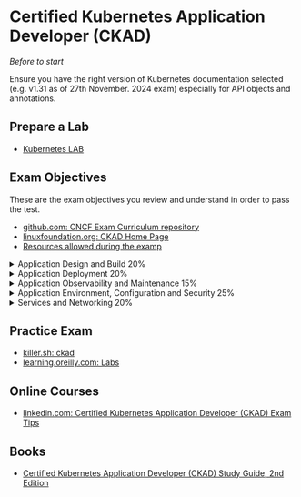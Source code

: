 
# Certified Kubernetes Application Developer (CKAD)

_Before to start_ 

Ensure you have the right version of Kubernetes documentation selected (e.g. v1.31 as of 27th November. 2024 exam) especially for API objects and annotations. 

## Prepare a Lab
- [Kubernetes LAB](labs-ckad/README.md)

## Exam Objectives
These are the exam objectives you review and understand in order to pass the test.

* [github.com: CNCF Exam Curriculum repository ](https://github.com/cncf/curriculum)
* [linuxfoundation.org: CKAD Home Page](https://training.linuxfoundation.org/certification/certified-kubernetes-application-developer-ckad/)
* [Resources allowed during the examp](https://docs.linuxfoundation.org/tc-docs/certification/certification-resources-allowed#certified-kubernetes-administrator-cka-and-certified-kubernetes-application-developer-ckad)


<details><summary>Application Design and Build 20%</summary>
<p>

- [docs.docker.com: Define, build and modify container images](https://docs.docker.com/get-started/docker-concepts/building-images/understanding-image-layers/)
  - [Best Practices](https://docs.docker.com/build/building/best-practices/)
  - [kubernetes.io: Container Runtimes](https://kubernetes.io/docs/setup/production-environment/container-runtimes/)
- [Choose and use the right workload resource (Deployment, DaemonSet, CronJob, etc.)](https://kubernetes.io/docs/concepts/workloads/)
  - [Deployment](https://kubernetes.io/docs/concepts/workloads/controllers/deployment/)
  - [ReplicaSet](https://kubernetes.io/docs/concepts/workloads/controllers/replicaset/)
  - [StatefulSet](https://kubernetes.io/docs/concepts/workloads/controllers/statefulset/)
  - [DaemonSet](https://kubernetes.io/docs/concepts/workloads/controllers/daemonset/)
  - [Job](https://kubernetes.io/docs/concepts/workloads/controllers/job/)
  - [CronJob](https://kubernetes.io/docs/concepts/workloads/controllers/cron-jobs/)
- [Understand multi-container Pod design patterns (e.g. sidecar, init and others)](https://kubernetes.io/docs/concepts/workloads/pods/#how-pods-manage-multiple-containers)
  - [Init Containers](https://kubernetes.io/docs/concepts/workloads/pods/init-containers/)
  - [Sidecar Containers](https://kubernetes.io/docs/concepts/workloads/pods/sidecar-containers/)
  - [Ephemeral Containers](https://kubernetes.io/docs/concepts/workloads/pods/ephemeral-containers/)
- [Utilize persistent and ephemeral volumes](https://kubernetes.io/docs/concepts/storage/volumes/)
  - [Persistent Volume](https://kubernetes.io/docs/concepts/storage/persistent-volumes/)
  - [Ephemeral Volumes](https://kubernetes.io/docs/concepts/storage/ephemeral-volumes/)

</p>
</details>

<details><summary>Application Deployment 20%</summary>
<p>

- [Use Kubernetes primitives to implement common deployment strategies (e.g. blue/green or canary)](https://kubernetes.io/docs/concepts/workloads/controllers/deployment/)
  - [Canary deployments](https://kubernetes.io/docs/concepts/workloads/management/#canary-deployments)
- [Understand Deployments and how to perform rolling updates](https://kubernetes.io/docs/tutorials/kubernetes-basics/update/update-intro/)
- [Use the Helm package manager to deploy existing packages](https://helm.sh/docs/helm/helm_install/)
- [Kustomize](https://kubernetes.io/docs/tasks/manage-kubernetes-objects/kustomization/)

</p>
</details>

<details><summary>Application Observability and Maintenance 15%</summary>
<p>

- [Understand API deprecations](https://kubernetes.io/docs/reference/using-api/deprecation-policy/)
  - [kubernetes.io: Deprecated API Migration Guide](https://kubernetes.io/docs/reference/using-api/deprecation-guide/)
- [Implement probes and health checks](https://kubernetes.io/docs/tasks/configure-pod-container/configure-liveness-readiness-startup-probes/)
- [Use built-in CLI tools to monitor Kubernetes applications](https://kubernetes.io/docs/tasks/debug/debug-application/)
- [Utilize container logs](https://kubernetes.io/docs/concepts/cluster-administration/logging/)
- [Debugging in Kubernetes](https://kubernetes.io/docs/tasks/debug/debug-cluster/)

</p>
</details>

<details><summary>Application Environment, Configuration and Security 25%</summary>
<p>

- [Discover and use resources that extend Kubernetes (CRD, Operators)](https://kubernetes.io/docs/tasks/extend-kubernetes/custom-resources/custom-resource-definitions/)
  - [cncf.io: Kubernetes Operators: what are they? Some examples](https://www.cncf.io/blog/2022/06/15/kubernetes-operators-what-are-they-some-examples/)
  - [rx-m.com: Discover and Use Resources that Extend Kubernetes](https://rx-m.com/lesson/ckad-discover-and-use-resources-that-extend-kubernetes/)
  - [medium.com: Extending Kubernetes with Custom Resources and Custom Resource Definitions (CRDs)](https://medium.com/@priyamsanodiya340/extending-kubernetes-with-custom-resources-and-custom-resource-definitions-crds-fec7297db2e0)
- [Understand authentication, authorization and admission control](https://kubernetes.io/docs/reference/access-authn-authz/)
  - [learnk8s.io: Authentication and authorization in Kubernetes](https://learnk8s.io/auth-authz)
- [Understand requests, limits, quotas](https://kubernetes.io/docs/concepts/policy/resource-quotas/)
  - [kubernetes.io: Limit Ranges](https://kubernetes.io/docs/concepts/policy/limit-range/)
- [Understand ConfigMaps](https://kubernetes.io/docs/concepts/configuration/configmap/)
- [Define resource requirements](https://kubernetes.io/docs/concepts/configuration/manage-resources-containers/)
- [Create & consume Secrets](https://kubernetes.io/docs/concepts/configuration/secret/)
- [Understand ServiceAccounts](https://kubernetes.io/docs/concepts/security/service-accounts/)
  - [kubernetes.io: Configure Service Account for Pods](https://kubernetes.io/docs/tasks/configure-pod-container/configure-service-account/)
- [Understand Application Security (SecurityContexts, Capabilities, etc.)](https://kubernetes.io/docs/concepts/security/pod-security-standards/)
  - [kubernetes.io: Cloud Native Security and Kubernetes](https://kubernetes.io/docs/concepts/security/cloud-native-security/)

</p>
</details>

<details><summary>Services and Networking 20%</summary>
<p>

- [Demonstrate basic understanding of NetworkPolicies](https://kubernetes.io/docs/concepts/services-networking/network-policies/)
- [Provide and troubleshoot access to applications via services]()
- [Use Ingress rules to expose applications](https://kubernetes.io/docs/concepts/services-networking/ingress/)
  - [kubernetes.io: Ingress Controllers](https://kubernetes.io/docs/concepts/services-networking/ingress-controllers/)
  - [kubernates.io: Gateway API](https://kubernetes.io/docs/concepts/services-networking/gateway/)

</p>
</details>

## Practice Exam
- [killer.sh: ckad](https://killer.sh/ckad)
- [learning.oreilly.com: Labs](https://learning.oreilly.com/playlists/2e9fe6dc-2a05-47fe-ae0a-34d6485287cc/)

## Online Courses
- [linkedin.com: Certified Kubernetes Application Developer (CKAD) Exam Tips](https://www.linkedin.com/learning/certified-kubernetes-application-developer-ckad-cert-prep-exam-tips)

## Books
- [Certified Kubernetes Application Developer (CKAD) Study Guide, 2nd Edition](https://www.oreilly.com/library/view/certified-kubernetes-application/9781098152857/)

